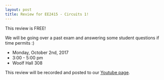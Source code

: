 ```yaml
---
layout: post
title: Review for EE2415 - Circuits 1!
---
```

This review is FREE! 

We will be going over a past exam and answering some student questions if time permits :)

- Monday, October 2nd, 2017
- 3:00 - 5:00 pm
- Woolf Hall 308

This review will be recorded and posted to our [Youtube page](https://www.youtube.com/channel/UCV0OmOABl9S8e4QHvtNHLow).

